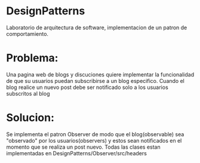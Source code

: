 # DesignPatterns
Laboratorio de arquitectura de software, implementacion de un patron de comportamiento.

# Problema:
Una pagina web de blogs y discuciones quiere implementar la funcionalidad de que su usuarios puedan subscribirse a un blog especifico. Cuando el blog realice un nuevo post debe ser notificado solo a los usuarios subscritos al blog
# Solucion:
Se implementa el patron Observer de modo que el blog(observable) sea "observado" por los usuarios(observers) y estos sean notificados en el momento que se realiza un post nuevo.
Todas las clases estan implementadas en DesignPatterns/Observer/src/headers
